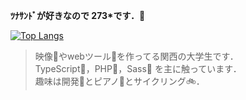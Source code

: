 **ﾂﾅｻﾝﾄﾞが好きなので 273\*です．🥪**

[![Top Langs](https://github-readme-stats.vercel.app/api/top-langs/?username=273Do&layout=compact)](https://github.com/anuraghazra/github-readme-stats)

> 映像🎥やwebツール🔮を作ってる関西の大学生です．  
> TypeScript📘，PHP🐘，Sass🎨 を主に触っています．  
> 趣味は開発🚩とピアノ🎹とサイクリング🚲．
